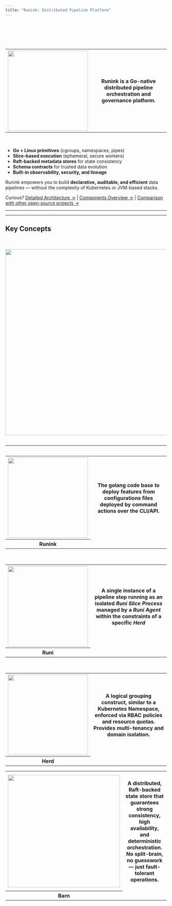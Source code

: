 ```yaml
---
title: "Runink: Distributed Pipeline Platform"
---
```


<br>
<br>
<br>
<br>

<table>
  <tr>
    <th><img src="/images/logo.png" width="250"/></th>
    <th><h4>Runink is a Go-native distributed pipeline orchestration and governance platform.</h4></th>
  </tr>
</table>
<br>
<table>


- **Go + Linux primitives** (cgroups, namespaces, pipes)
- **Slice-based execution** (ephemeral, secure workers)
- **Raft-backed metadata stores** for state consistency
- **Schema contracts** for trusted data evolution
- **Built-in observability, security, and lineage**

Runink empowers you to build **declarative, auditable, and efficient** data pipelines — without the complexity of Kubernetes or JVM-based stacks.

Curious?
[Detailed Architecture →](/docs/architecture/) | [Components Overview →](/docs/components/) | [Comparison with other open-source projects →](/docs/benchmark/)

---


---

## Key Concepts
<br>
<br>
<img src="/images/components.png" width="580"/>

<br>
<br>

---

<table>
  <tr>
    <th><img src="/images/runink.png" width="250"/></th>
    <th><h4>The golang code base to deploy features from configurations files deployed by command actions over the CLI/API.</h4></th>
  </tr>
  <tr>
    <th>Runink</th>
  </tr>
</table>
<br>
<table>
  <tr>
    <th><img src="/images/runi.png" width="250"/></th>
    <th><h4>A single instance of a pipeline step running as an isolated <i>Runi Slice Process</i> managed by a <i>Runi Agent</i> within the constraints of a specific <i>Herd</i></h4></th>
  </tr>
  <tr>
    <th>Runi</th>
  </tr>
</table>
<br>
<table>
  <tr>
    <th><img src="/images/herd.png" width="250"/></th>
    <th><h4>A logical grouping construct, similar to a Kubernetes Namespace, enforced via RBAC policies and resource quotas. Provides multi-tenancy and domain isolation.</h4></th>
  </tr>
  <tr>
    <th>Herd</th>
  </tr>  
</table>
<table>
  <tr>
    <th><img src="/images/barn.png" width="350"/></th>
    <th><h4>A distributed, Raft-backed state store that guarantees strong consistency, high availability, and deterministic orchestration. No split-brain, no guesswork — just fault-tolerant operations.</h4></th>
  </tr>
  <tr>
    <th>Barn</th>
  </tr>  
</table>
